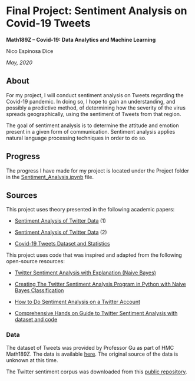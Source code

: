 # Final Project: Sentiment Analysis on Covid-19 Tweets

**Math189Z – Covid-19: Data Analytics and Machine Learning**

Nico Espinosa Dice

*May, 2020*

## About
For my project, I will conduct sentiment analysis on Tweets regarding the Covid-19 pandemic. In doing so, I hope to gain an understanding, and possibly a predictive method, of determining how the severity of the virus spreads geographically, using the sentiment of Tweets from that region.

The goal of sentiment analysis is to determine the attitude and emotion present in a given form of communication. Sentiment analysis applies natural language processing techniques in order to do so.

## Progress
The progress I have made for my project is located under the Project folder in the [Sentiment_Analysis.ipynb](https://github.com/nico-espinosadice/math189-covid19/blob/master/Project/Sentiment_Analysis.ipynb) file.

## Sources
This project uses theory presented in the following academic papers:  
- [Sentiment Analysis of Twitter Data](http://www.cs.columbia.edu/~julia/papers/Agarwaletal11.pdf) (1)

- [Sentiment Analysis of Twitter Data](https://arxiv.org/pdf/1711.10377.pdf) (2)

- [Covid-19 Tweets Dataset and Statistics](https://ieee-dataport.org/open-access/corona-virus-covid-19-tweets-dataset)


This project uses code that was inspired and adapted from the following open-source resources:  
- [Twitter Sentiment Analysis with Explanation (Naive Bayes)](https://medium.com/@koshut.takatsuji/twitter-sentiment-analysis-with-full-code-and-explanation-naive-bayes-a380b38f036b)

- [Creating The Twitter Sentiment Analysis Program in Python with Naive Bayes Classification](https://towardsdatascience.com/creating-the-twitter-sentiment-analysis-program-in-python-with-naive-bayes-classification-672e5589a7ed)

- [How to Do Sentiment Analysis on a Twitter Account](https://medium.com/better-programming/twitter-sentiment-analysis-15d8892c0082)

- [Comprehensive Hands on Guide to Twitter Sentiment Analysis with dataset and code](https://www.analyticsvidhya.com/blog/2018/07/hands-on-sentiment-analysis-dataset-python/)

### Data
The dataset of Tweets was provided by Professor Gu as part of HMC Math189Z. The data is available [here](https://math189covid19.github.io/resources.html). The original source of the data is unknown at this time.

The Twitter sentiment corpus was downloaded from this [public repository](https://github.com/zfz/twitter_corpus).
